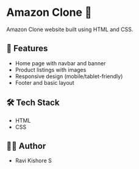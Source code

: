 # Amazon Clone 🛒

Amazon Clone website built using HTML and CSS.

## 🚀 Features
- Home page with navbar and banner
- Product listings with images
- Responsive design (mobile/tablet-friendly)
- Footer and basic layout

## 🛠️ Tech Stack

- HTML
- CSS
## 👨‍💻 Author
- Ravi Kishore S
